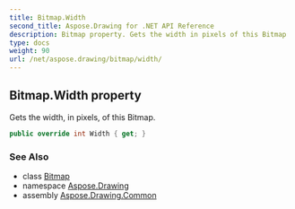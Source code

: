 ```yaml
---
title: Bitmap.Width
second_title: Aspose.Drawing for .NET API Reference
description: Bitmap property. Gets the width in pixels of this Bitmap
type: docs
weight: 90
url: /net/aspose.drawing/bitmap/width/
---
```

## Bitmap.Width property

Gets the width, in pixels, of this Bitmap.

```csharp
public override int Width { get; }
```

### See Also

* class [Bitmap](../)
* namespace [Aspose.Drawing](../../bitmap/)
* assembly [Aspose.Drawing.Common](../../../)



